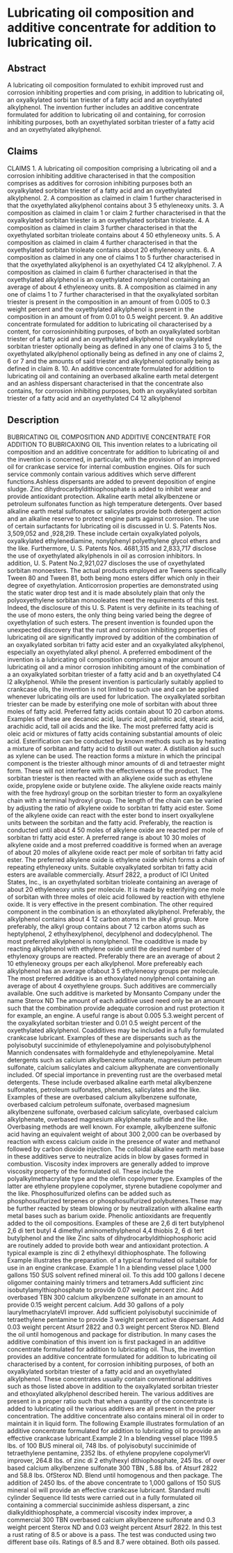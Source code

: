 # Lubricating oil composition and additive concentrate for addition to lubricating oil.

## Abstract
A lubricating oil composition formulated to exhibit improved rust and corrosion inhibiting properties and com prising, in addition to lubricating oil, an oxyalkylated sorbi tan triester of a fatty acid and an oxyethylated alkylphenol. The invention further includes an additive concentrate formulated for addition to lubricating oil and containing, for corrosion inhibiting purposes, both an oxyethylated sorbitan triester of a fatty acid and an oxyethylated alkylphenol.

## Claims
CLAIMS 1. A lubricating oil composition comprising a lubricating oil and a corrosion inhibiting additive characterised in that the composition comprises as additives for corrosion inhibiting purposes both an oxyalkylated sorbitan triester of a fatty acid and an oxyethylated alkylphenol. 2. A composition as claimed in claim 1 further characterised in that the oxyethylated alkylphenol contains about 3 5 ethyleneoxy units. 3. A composition as claimed in claim 1 or claim 2 further characterised in that the oxyalkylated sorbitan triester is an oxyethylated sorbitan trioleate. 4. A composition as claimed in claim 3 further characterised in that the oxyethylated sorbitan trioleate contains about 4 50 ethyleneoxy units. 5. A composition as claimed in claim 4 further characterised in that the oxyethylated sorbitan trioleate contains about 20 ethyleneoxy units. 6. A composition as claimed in any one of claims 1 to 5 further characterised in that the oxyethylated alkylphenol is an oxyethylated C4 12 alkylphenol. 7. A composition as claimed in claim 6 further characterised in that the oxyethylated alkylphenol is an oxyethylated nonylphenol containing an average of about 4 ethyleneoxy units. 8. A composition as claimed in any one of claims 1 to 7 further characterised in that the oxyalkylated sorbitan triester is present in the composition in an amount of from 0.005 to 0.3 weight percent and the oxyethylated alkylphenol is present in the composition in an amount of from 0.01 to 0.5 weight percent. 9. An additive concentrate formulated for addition to lubricating oil characterised by a content, for corrosioninhibiting purposes, of both an oxyalkylated sorbitan triester of a fatty acid and an oxyethylated alkylphenol the oxyalkylated sorbitan triester optionally being as defined in any one of claims 3 to 5, the oxyethylated alkylphenol optionally being as defined in any one of claims 2, 6 or 7 and the amounts of said triester and alkylphenol optionally being as defined in claim 8. 10. An additive concentrate formulated for addition to lubricating oil and containing an overbased alkaline earth metal detergent and an ashless dispersant characterised in that the concentrate also contains, for corrosion inhibiting purposes, both an oxyalkylated sorbitan triester of a fatty acid and an oxyethylated C4 12 alkylphenol

## Description
BUBRICATING OIL COMPOSITION AND ADDITIVE CONCENTRATE FOR ADDITION TO BUBRICAXING OIL This invention relates to a lubricating oil composition and an additive concentrate for addition to lubricating oil and the invention is concerned, in particular, with the provision of an improved oil for crankcase service for internal combustion engines. Oils for such service commonly contain various additives which serve different functions.Ashless dispersants are added to prevent deposition of engine sludge. Zinc dihydrocarbyldithiophosphate is added to inhibit wear and provide antioxidant protection. Alkaline earth metal alkylbenzene or petroleum sulfonates function as high temperature detergents. Over based alkaline earth metal sulfonates or salicylates provide both detergent action and an alkaline reserve to protect engine parts against corrosion. The use of certain surfactants for lubricating oil is discussed in U. S. Patents Nos. 3,509,052 and ,928,2l9. These include certain oxyalkylated polyols, oxyalkylated ethylenediamine, nonylphenyl polyethylene glycol ethers and the like. Furthermore, U. S. Patents Nos. 4681,315 and 2,833,717 disclose the use of oxyethylated alkylphenols in oil as corrosion inhibitors. In addition, U. S. Patent No.2,921,027 discloses the use of oxyethylated sorbitan monoesters. The actual products employed are Tweens specifically Tween 80 and Tween 81, both being mono esters differ which only in their degree of oxyethylation. Anticorrosion properties are demonstrated using the static water drop test and it is made absolutely plain that only the polyoxyethylene sorbitan monooleates meet the requirements of this test. Indeed, the disclosure of this U. S. Patent is very definite in its teaching of the use of mono esters, the only thing being varied being the degree of oxyethylation of such esters. The present invention is founded upon the unexpected discovery that the rust and corrosion inhibiting properties of lubricating oil are significantly improved by addition of the combination of an oxyalkylated sorbitan tri fatty acid ester and an oxyalkylated alkylphenol, especially an oxyethylated alkyl phenol. A preferred embodiment of the invention is a lubricating oil composition comprising a major amount of lubricating oil and a minor corrosion inhibiting amount of the combination of a an oxyalkylated sorbitan triester of a fatty acid and b an oxyethylated C4 l2 alkylphenol. While the present invention is particularly suitably applied to crankcase oils, the invention is not limited to such use and can be applied whenever lubricating oils are used for lubrication. The oxyalkylated sorbitan triester can be made by esterifying one mole of sorbitan with about three moles of fatty acid. Preferred fatty acids contain about 10 20 carbon atoms. Examples of these are decanoic acid, lauric acid, palmitic acid, stearic acid, arachidic acid, tall oil acids and the like. The most preferred fatty acid is oleic acid or mixtures of fatty acids containing substantial amounts of oleic acid. Esterification can be conducted by known methods such as by heating a mixture of sorbitan and fatty acid to distill out water. A distillation aid such as xylene can be used. The reaction forms a mixture in which the principal component is the triester although minor amounts of di and tetraester might form. These will not interfere with the effectiveness of the product. The sorbitan triester is then reacted with an alkylene oxide such as ethylene oxide, propylene oxide or butylene oxide. The alkylene oxide reacts mainly with the free hydroxyl group on the sorbitan triester to form an oxyalkylene chain with a terminal hydroxyl group. The length of the chain can be varied by adjusting the ratio of alkylene oxide to sorbitan tri fatty acid ester. Some of the alkylene oxide can react with the ester bond to insert oxyalkylene units between the sorbitan and the fatty acid. Preferably, the reaction is conducted until about 4 50 moles of alkylene oxide are reacted per mole of sorbitan tri fatty acid ester. A preferred range is about 10 30 moles of alkylene oxide and a most preferred coadditive is formed when an average of about 20 moles of alkylene oxide react per mole of sorbitan tri fatty acid ester. The preferred alkylene oxide is ethylene oxide which forms a chain of repeating ethyleneoxy units. Suitable oxyalkylated sorbitan tri fatty acid esters are available commercially. Atsurf 2822, a product of ICI United States, Inc., is an oxyethylated sorbitan trioleate containing an average of about 20 ethyleneoxy units per molecule. It is made by esterifying one mole of sorbitan with three moles of oleic acid followed by reaction with ethylene oxide. It is very effective in the present combination. The other required component in the combination is an ethoxylated alkylphenol. Preferably, the alkylphenol contains about 4 12 carbon atoms in the alkyl group. More preferably, the alkyl group contains about 7 12 carbon atoms such as heptylphenol, 2 ethylhexylphenol, decylphenol and dodecylphenol. The most preferred alkylphenol is nonylphenol. The coadditive is made by reacting alkylphenol with ethylene oxide until the desired number of ethylenoxy groups are reacted. Preferably there are an average of about 2 10 ethyleneoxy groups per each alkylphenol. More prefereably each alkylphenol has an average ofabout 3 5 ethyleneoxy groups per molecule. The most preferred additive is an ethoxylated nonylphenol containing an average of about 4 oxyethylene groups. Such additives are commercially available. One such additive is marketed by Monsanto Company under the name Sterox ND The amount of each additive used need only be an amount such that the combination provide adequate corrosion and rust protection it for example, an engine. A useful range is about 0.005 5.3.weight percent of the oxyalkylated sorbitan triester and 0.01 0.5 weight percent of the oxyethylated alkylphenol. Coadditives may be included in a fully formulated crankcase lubricant. Examples of these are dispersants such as the polyisobutyl succinimide of ethylenepolyamine and polyisobutylphenol Mannich condensates with formaldehyde and ethylenepolyamine. Metal detergents such as calcium alkylbenzene sulfonate, magnesium petroleum sulfonate, calcium salicylates and calcium alkyphenate are conventionally included. Of special importance in preventing rust are the overbased metal detergents. These include overbased alkaline earth metal alkylbenzene sulfonates, petroleum sulfonates, phenates, salicylates and the like. Examples of these are overbased calcium alkylbenzene sulfonate, overbased calcium petroleum sulfonate, overbased magnesium alkylbenzene sulfonate, overbased calcium salicylate, overbased calcium alkylphenate, overbased magnesium alkylphenate sulfide and the like. Overbasing methods are well known. For example, alkylbenzene sulfonic acid having an equivalent weight of about 300 2,000 can be overbased by reaction with excess calcium oxide in the presence of water and methanol followed by carbon dioxide injection. The colloidal alkaline earth metal base in these additives serve to neutralize acids in blow by gases formed in combustion. Viscosity index improvers are generally added to improve viscosity property of the formulated oil. These include the polyalkylmethacrylate type and the olefin copolymer type. Examples of the latter are ethylene propylene copolymer, styrene butadiene copolymer and the like. Phosphosulfurized olefins can be added such as phosphosulfurized terpenes or phosphosulfurized polybutenes.These may be further reacted by steam blowing or by neutralization with alkaline earth metal bases such as barium oxide. Phenolic antioxidants are frequently added to the oil compositions. Examples of these are 2,6 di tert butylphenol 2,6 di tert butyl 4 dimethyl aminomethylphenol 4,4 thiobis 2, 6 di tert butylphenol and the like Zinc salts of dihydrocarbyldithiophosphoric acid are routinely added to provide both wear and antioxidant protection. A typical example is zinc di 2 ethylhexyl dithiophosphate. The following Example illustrates the preparation. of a typical formulated oil suitable for use in an engine crankcase. Example 1 In a blending vessel place 1,000 gallons 150 SUS solvent refined mineral oil. To this add 100 gallons l decene oligomer containing mainly trimers and tetramers.Add sufficient zinc isobutylamylthiophosphate to provide 0.07 weight percent zinc. Add overbased TBN 300 calcium alkylbenzene sulfonate in an amount to provide 0.15 weight percent calcium. Add 30 gallons of a poly laurylmethacrylateVI improver. Add sufficient polyisobutyl succinimide of tetraethylene pentamine to provide 3 weight percent active dispersant. Add 0.03 weight percent Atsurf 2822 and 0.3 weight percent Sterox ND. Blend the oil until homogenous and package for distribution. In many cases the additive combination of this invent ion is first packaged in an additive concentrate formulated for addition to lubricating oil. Thus, the invention provides an additive concentrate formulated for addition to lubricating oil characterised by a content, for corrosion inhibiting purposes, of both an oxyalkylated sorbitan triester of a fatty acid and an oxyethylated alkylphenol. These concentrates usually contain conventional additives such as those listed above in addition to the oxyalkylated sorbitan triester and ethoxylated alkylphenol described herein. The various additives are present in a proper ratio such that when a quantity of the concentrate is added to lubricating oil the various additives are all present in the proper concentration. The additive concentrate also contains mineral oil in order to maintain it in liquid form. The following Example illustrates formulation of an additive concentrate formulated for addition to lubricating oil to provide an effective crankcase lubricant.Example 2 In a blending vessel place 1199.5 lbs. of 100 BUS mineral oil, 748 lbs. of polyisobutyl succinimide of tetraethylene pentamine, 2352 lbs. of ethylene propylene copolymerVI improver, 264.8 Ibs. of zinc di 2 ethylhexyl dithiophosphate, 245 lbs. of over based calcium alkylbenzene sulfonate 300 TBN , 5.88 lbs. of Atsurf 2822 and 58.8 lbs. OfSterox ND. Blend until homogenous and then package. The addition of 2450 lbs. of the above concentrate to 1,000 gallons of 150 SUS mineral oil will provide an effective crankcase lubricant. Standard multi cylinder Sequence IId tests were carried out in a fully formulated oil containing a commercial succinimide ashless dispersant, a zinc dialkyldithiophosphate, a commercial viscosity index improver, a commercial 300 TBN overbased calcium alkylbenzene sulfonate and 0.3 weight percent Sterox ND and 0.03 weight percent Atsurf 2822. In this test a rust rating of 8.5 or above is a pass. The test was conducted using two different base oils. Ratings of 8.5 and 8.7 were obtained. Both oils passed.